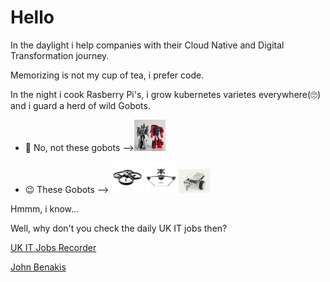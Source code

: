 # Hello

In the daylight i help companies with their Cloud Native and Digital Transformation journey.

Memorizing is not my cup of tea, i prefer code.

In the night i cook Rasberry Pi's, i grow kubernetes varietes everywhere(🙄) and i guard a herd of wild Gobots.

- 🤔 No, not these gobots -->![photo](assets/gobots.jpg)

- 😉 These Gobots -->
  ![photo](assets/gobot1.jpg)
  ![photo](assets/gobot2.jpg)
  ![photo](assets/gobot3.jpg)

Hmmm, i know...

Well, why don't you check the daily UK IT jobs then?

[UK IT Jobs Recorder](https://github.com/J0hn-B/bash_scraper)

<script type="text/javascript" src="https://platform.linkedin.com/badges/js/profile.js" async defer></script>

<div class="LI-profile-badge"  data-version="v1" data-size="medium" data-locale="en_US" data-type="horizontal" data-theme="dark" data-vanity="john-benakis-1486b185"><a class="LI-simple-link" href='https://uk.linkedin.com/in/john-benakis-1486b185?trk=profile-badge'>John Benakis</a></div>
